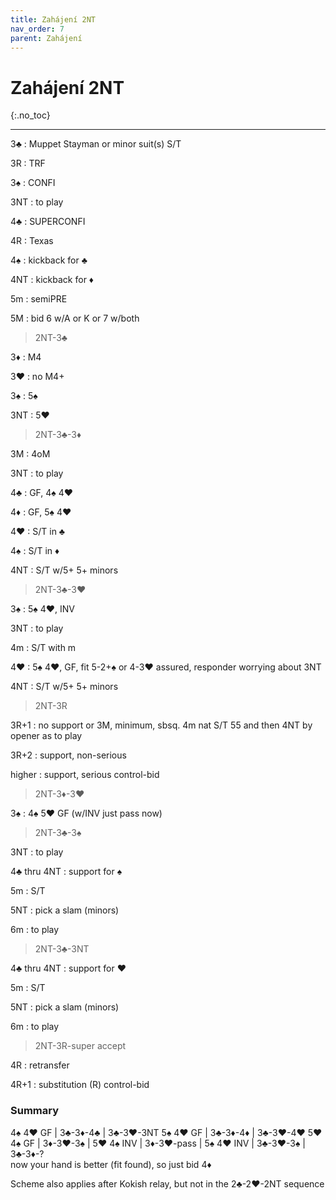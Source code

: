 ```yaml
---
title: Zahájení 2NT
nav_order: 7
parent: Zahájení
---
```


# Zahájení 2NT
{:.no_toc}  

---

3♣
: Muppet Stayman or minor suit(s) S/T

3R
: TRF

3♠
: CONFI

3NT
: to play

4♣
: SUPERCONFI

4R
: Texas

4♠
: kickback for ♣

4NT
: kickback for ♦

5m
: semiPRE

5M
: bid 6 w/A or K or 7 w/both


>  2NT-3♣

3♦
: M4

3♥
: no M4+

3♠
: 5♠

3NT
: 5♥



>  2NT-3♣-3♦

3M
: 4oM

3NT
: to play

4♣
: GF, 4♠ 4♥

4♦
: GF, 5♠ 4♥

4♥
: S/T in ♣

4♠
: S/T in ♦

4NT
: S/T w/5+ 5+ minors



>  2NT-3♣-3♥

3♠
: 5♠ 4♥, INV

3NT
: to play

4m
: S/T with m

4♥
: 5♠ 4♥, GF, fit 5-2+♠ or 4-3♥ assured, responder worrying about 3NT

4NT
: S/T w/5+ 5+ minors



>  2NT-3R

3R+1
: no support or 3M, minimum, sbsq. 4m nat S/T 55 and then 4NT by opener as to play

3R+2
: support, non-serious

higher
: support, serious control-bid



>  2NT-3♦-3♥

3♠
: 4♠ 5♥ GF (w/INV just pass now)



>  2NT-3♣-3♠

3NT
: to play

4♣ thru 4NT
: support for ♠

5m
: S/T

5NT
: pick a slam (minors)

6m
: to play



>  2NT-3♣-3NT

4♣ thru 4NT
: support for ♥

5m
: S/T

5NT
: pick a slam (minors)

6m
: to play


>  2NT-3R-super accept

4R
: retransfer

4R+1
: substitution (R) control-bid



### Summary 

4♠ 4♥ GF  | 3♣-3♦-4♣   | 3♣-3♥-3NT
5♠ 4♥ GF  | 3♣-3♦-4♦   | 3♣-3♥-4♥
5♥ 4♠ GF  | 3♦-3♥-3♠   | 
5♥ 4♠ INV | 3♦-3♥-pass |
5♠ 4♥ INV | 3♣-3♥-3♠   | 3♣-3♦-? <br> now your hand is better (fit found), so just bid 4♦



Scheme also applies after Kokish relay, but not in the 2♣-2♥-2NT sequence

